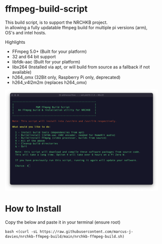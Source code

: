 # ffmpeg-build-script

This build script, is to support the NRCHKB project.  
in allowing a fully updatable ffmpeg build for multiple pi versions (arm), OS's and intel hosts.

Highlights

 - FFmpeg 5.0+ (Built for your platform)
 - 32 and 64 bit support
 - libfdk-aac (Built for your platform)
 - libx264 (Installed via apt, or will build from source as a fallback if not available)
 - h264_omx (32Bit only, Raspberry Pi only, deprecated)
 - h264_v4l2m2m (replaces h264_omx)

![image](./Menu1.png)

# How to Install

Copy the below and paste it in your terminal (ensure root)
```
bash <(curl -sL https://raw.githubusercontent.com/marcus-j-davies/nrchkb-ffmpeg-build/main/nrchkb-ffmpeg-build.sh)
```

